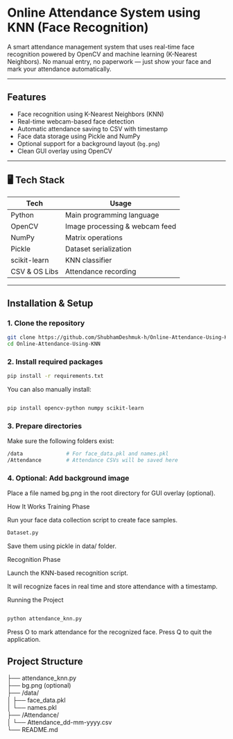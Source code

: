 #  Online Attendance System using KNN (Face Recognition)

A smart attendance management system that uses real-time face recognition powered by OpenCV and machine learning (K-Nearest Neighbors). No manual entry, no paperwork — just show your face and mark your attendance automatically.

---

##  Features

-  Face recognition using K-Nearest Neighbors (KNN)
-  Real-time webcam-based face detection
-  Automatic attendance saving to CSV with timestamp
-  Face data storage using Pickle and NumPy
-  Optional support for a background layout (`bg.png`)
-  Clean GUI overlay using OpenCV

---

## 🖥 Tech Stack

| Tech            | Usage                          |
|-----------------|--------------------------------|
| Python          | Main programming language      |
| OpenCV          | Image processing & webcam feed |
| NumPy           | Matrix operations              |
| Pickle          | Dataset serialization          |
| scikit-learn    | KNN classifier                 |
| CSV & OS Libs   | Attendance recording           |

---

##  Installation & Setup

### 1. Clone the repository
```bash
git clone https://github.com/ShubhamDeshmuk-h/Online-Attendance-Using-KNN.git
cd Online-Attendance-Using-KNN

```

### 2. Install required packages
```bash
pip install -r requirements.txt
```
You can also manually install:

```bash

pip install opencv-python numpy scikit-learn
```

### 3. Prepare directories
Make sure the following folders exist:

```bash
/data              # For face_data.pkl and names.pkl
/Attendance        # Attendance CSVs will be saved here

```

### 4. Optional: Add background image

Place a file named bg.png in the root directory for GUI overlay (optional).


How It Works
Training Phase

Run your face data collection script to create face samples.

```bash
Dataset.py
```

Save them using pickle in data/ folder.

Recognition Phase

Launch the KNN-based recognition script.

It will recognize faces in real time and store attendance with a timestamp.

Running the Project
```bash

python attendance_knn.py
```
Press O to mark attendance for the recognized face.
Press Q to quit the application.


## Project Structure


├── attendance_knn.py<br/>
├── bg.png (optional)<br/>
├── /data/<br/>
│   ├── face_data.pkl<br/>
│   └── names.pkl<br/>
├── /Attendance/<br/>
│   └── Attendance_dd-mm-yyyy.csv<br/>
└── README.md
